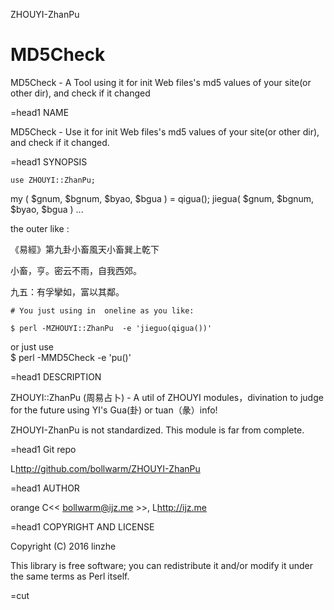 ZHOUYI-ZhanPu



# MD5Check
MD5Check - A Tool using it for init Web files's md5 values of your site(or other dir), and check if it changed


=head1 NAME
 
MD5Check - Use it for init Web files's md5 values of your site(or other dir), and check if it changed.
 
 
=head1 SYNOPSIS
 
    use ZHOUYI::ZhanPu;
 
   my ( $gnum, $bgnum, $byao, $bgua ) = qigua();
   jiegua( $gnum, $bgnum, $byao, $bgua )
    ...

 the outer like :

《易經》第九卦小畜風天小畜巽上乾下

 小畜，亨。密云不雨，自我西郊。


 九五：有孚攣如，富以其鄰。
    
    # You just using in  oneline as you like:

    $ perl -MZHOUYI::ZhanPu  -e 'jieguo(qigua())'
    
   or just use  
   $ perl -MMD5Check -e 'pu()'
 
=head1 DESCRIPTION
 
ZHOUYI::ZhanPu (周易占卜) - A util of ZHOUYI modules，divination to judge for the future using YI's Gua(卦) or tuan（彖）info!
 
ZHOUYI-ZhanPu  is not standardized. This module is far from complete.
 
 

=head1 Git repo
 
L<http://github.com/bollwarm/ZHOUYI-ZhanPu>
 
=head1 AUTHOR
 
orange C<< <bollwarm@ijz.me> >>, L<http://ijz.me>
 
=head1 COPYRIGHT AND LICENSE
 
Copyright (C) 2016 linzhe
 
This library is free software; you can redistribute it and/or modify
it under the same terms as Perl itself.
 
 
=cut


